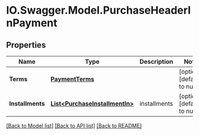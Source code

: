 # IO.Swagger.Model.PurchaseHeaderInPayment
## Properties

Name | Type | Description | Notes
------------ | ------------- | ------------- | -------------
**Terms** | [**PaymentTerms**](PaymentTerms.md) |  | [optional] [default to null]
**Installments** | [**List&lt;PurchaseInstallmentIn&gt;**](PurchaseInstallmentIn.md) | installments | [optional] [default to null]

[[Back to Model list]](../README.md#documentation-for-models) [[Back to API list]](../README.md#documentation-for-api-endpoints) [[Back to README]](../README.md)

